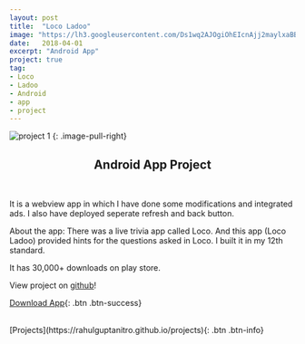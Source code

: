 ```yaml
---
layout: post
title:  "Loco Ladoo"
image: "https://lh3.googleusercontent.com/Ds1wq2AJOgiOhEIcnAjj2maylxaBB0hRlx7PHOa512ZYFpmKTxESkIBTQ2r4exyG5Q=s180-rw"
date:   2018-04-01
excerpt: "Android App"
project: true
tag:
- Loco
- Ladoo
- Android
- app
- project
---
```


![project 1](https://github.com/RahulGuptaNitro/rahulguptanitro.github.io/blob/master/locoladoo.png?raw=true)
{: .image-pull-right}

<center><h2>Android App Project</h2></center>

<br/>

It is a webview app in which I have done some modifications and integrated ads. I also have deployed seperate refresh and back button.

About the app: There was a live trivia app called Loco. And this app (Loco Ladoo) provided
hints for the questions asked in Loco. I built it in my 12th standard.

It has 30,000+ downloads on play store.

View project on [github](https://github.com/RahulGuptaNitro/LOCO-Ladoo)!


[Download App](https://play.google.com/store/apps/details?id=com.antitech.locoladoo){: .btn .btn-success}

<br/>
[Projects](https://rahulguptanitro.github.io/projects){: .btn .btn-info}

